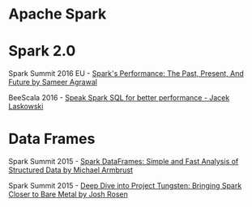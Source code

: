 # Apache Spark

# Spark 2.0
Spark Summit 2016 EU - [Spark's Performance: The Past, Present, And Future by Sameer Agrawal](https://spark-summit.org/eu-2016/events/sparks-performance-the-past-present-and-future/)

BeeScala 2016 - [Speak Spark SQL for better performance - Jacek Laskowski](https://youtu.be/M5aKSJ0C_wk)

# Data Frames

Spark Summit 2015 - [Spark DataFrames: Simple and Fast Analysis of Structured Data by Michael Armbrust](https://spark-summit.org/2015/speakers/michael-armbrust/)

Spark Summit 2015 - [Deep Dive into Project Tungsten: Bringing Spark Closer to Bare Metal by Josh Rosen](https://spark-summit.org/2015/events/deep-dive-into-project-tungsten-bringing-spark-closer-to-bare-metal/)


